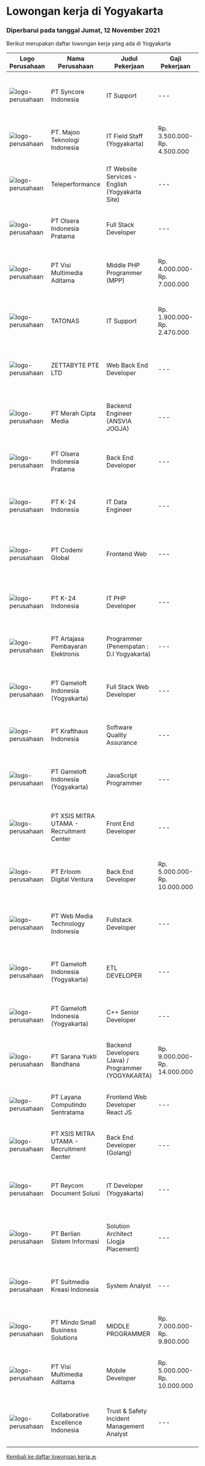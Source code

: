 
  # Lowongan kerja di Yogyakarta

  ### Diperbarui pada tanggal Jumat, 12 November 2021

  Berikut merupakan daftar lowongan kerja yang ada di Yogyakarta

  |Logo Perusahaan | Nama Perusahaan | Judul Pekerjaan | Gaji Pekerjaan | Lokasi | Deskripsi | Tanggal diunggah | Pranala |
  | -------------- | --------------- | --------------- | --------- | --------- | -------------- | ------- | ----------- |
  |![logo-perusahaan](https://image-service-cdn.seek.com.au/f66e19308d244eca3cf6778cd9ef51c4c4c6d355/ee4dce1061f3f616224767ad58cb2fc751b8d2dc)|PT Syncore Indonesia|IT Support|---|Yogyakarta|Kualifikasi: Pendidikan minimal SMK Teknik Komputer dan Jaringan Memahami desain dan topologi jaringan Memahami dan menguasai Mikrotik serta Cisco....|Kamis, 11 November 2021|https://www.jobstreet.co.id/id/job/it-support-3686424?token=0~d25b7a36-9020-4e1a-bd5d-12cf33804940&sectionRank=1&jobId=jobstreet-id-job-3686424|
|![logo-perusahaan](https://image-service-cdn.seek.com.au/2a2c8a948d223cf92abbc34c9b4e6cee325386db/ee4dce1061f3f616224767ad58cb2fc751b8d2dc)|PT. Majoo Teknologi Indonesia|IT Field Staff (Yogyakarta)|Rp. 3.500.000-Rp. 4.500.000|Yogyakarta|Deskripsi Pekerjaan: Melakukan instalasi beserta pengaturan software dan hardware majoo. Memberikan edukasi (training) kepada staff / manager/ owner...|Selasa, 09 November 2021|https://www.jobstreet.co.id/id/job/it-field-staff-yogyakarta-3683841?token=0~d25b7a36-9020-4e1a-bd5d-12cf33804940&sectionRank=2&jobId=jobstreet-id-job-3683841|
|![logo-perusahaan](https://image-service-cdn.seek.com.au/d99766a649e00531b08c4eb8bc4dc379f3e74942/ee4dce1061f3f616224767ad58cb2fc751b8d2dc)|Teleperformance|IT Website Services - English (Yogyakarta Site)|---|Yogyakarta|Requirements: Bachelor's degree in Information Technology Proficient in English (Oral &amp; Written) Minimum 3 years experiences on developing website...|Kamis, 11 November 2021|https://www.jobstreet.co.id/id/job/it-website-services-english-yogyakarta-site-3686693?token=0~d25b7a36-9020-4e1a-bd5d-12cf33804940&sectionRank=3&jobId=jobstreet-id-job-3686693|
|![logo-perusahaan](https://image-service-cdn.seek.com.au/9566707565c8ba196853b5f2d2876cfe1b690b97/ee4dce1061f3f616224767ad58cb2fc751b8d2dc)|PT Olsera Indonesia Pratama|Full Stack Developer|---|Yogyakarta|Responsibilities: Developing front end website architecture. Designing user interactions on web pages. Developing back end website applications....|Kamis, 11 November 2021|https://www.jobstreet.co.id/id/job/full-stack-developer-3671030?token=0~d25b7a36-9020-4e1a-bd5d-12cf33804940&sectionRank=4&jobId=jobstreet-id-job-3671030|
|![logo-perusahaan](https://image-service-cdn.seek.com.au/b8528c389ba1b59ec14f571684d5a518b5b2a7b1/ee4dce1061f3f616224767ad58cb2fc751b8d2dc)|PT Visi Multimedia Aditama|Middle PHP Programmer (MPP)|Rp. 4.000.000-Rp. 7.000.000|Yogyakarta|Requirements: Candidate must possess at least a Diploma, Bachelor's Degree, Art/ Design/ Creative Multimedia, Computer Science/Information Technology,...|Rabu, 10 November 2021|https://www.jobstreet.co.id/id/job/middle-php-programmer-mpp-3685382?token=0~d25b7a36-9020-4e1a-bd5d-12cf33804940&sectionRank=5&jobId=jobstreet-id-job-3685382|
|![logo-perusahaan](https://image-service-cdn.seek.com.au/c11a880d3f602bfdd1266c82a04713974d447cb3/ee4dce1061f3f616224767ad58cb2fc751b8d2dc)|TATONAS|IT Support|Rp. 1.900.000-Rp. 2.470.000|Sleman|Deskripsi Pekerjaan Mengelola Jaringan, Server &amp; Peripheral Komputer Membuat dokumentasi dan laporan terkait pengelolaan serta proyek IT Melakukan...|Selasa, 09 November 2021|https://www.jobstreet.co.id/id/job/it-support-3683314?token=0~d25b7a36-9020-4e1a-bd5d-12cf33804940&sectionRank=6&jobId=jobstreet-id-job-3683314|
|![logo-perusahaan](https://image-service-cdn.seek.com.au/a9ad8fdd00d66418bb5e9ec41ddbc2318ccec822/ee4dce1061f3f616224767ad58cb2fc751b8d2dc)|ZETTABYTE PTE LTD|Web Back End Developer|---|Yogyakarta|You can visit us at https://www.zettabyte.life/ for more information.Job DescriptionWe are looking for a Back-End Web Developer responsible for...|Kamis, 11 November 2021|https://www.jobstreet.co.id/id/job/web-back-end-developer-3669862?token=0~d25b7a36-9020-4e1a-bd5d-12cf33804940&sectionRank=7&jobId=jobstreet-id-job-3669862|
|![logo-perusahaan](https://image-service-cdn.seek.com.au/c147232e145e0b50c4b9343c2c2ad3c52173b953/ee4dce1061f3f616224767ad58cb2fc751b8d2dc)|PT Merah Cipta Media|Backend Engineer (ANSVIA JOGJA)|---|Sleman|Responsibilities Formulate program specifications and basic prototypes. Transform software designs and specifications into high functioning code in...|Kamis, 11 November 2021|https://www.jobstreet.co.id/id/job/backend-engineer-ansvia-jogja-3675880?token=0~d25b7a36-9020-4e1a-bd5d-12cf33804940&sectionRank=8&jobId=jobstreet-id-job-3675880|
|![logo-perusahaan](https://image-service-cdn.seek.com.au/9566707565c8ba196853b5f2d2876cfe1b690b97/ee4dce1061f3f616224767ad58cb2fc751b8d2dc)|PT Olsera Indonesia Pratama|Back End Developer|---|Jakarta Raya|Responsibilities: Development in an AGILE environment Create good product with accessibility and security compliance Create good product with...|Selasa, 09 November 2021|https://www.jobstreet.co.id/id/job/back-end-developer-3674023?token=0~d25b7a36-9020-4e1a-bd5d-12cf33804940&sectionRank=9&jobId=jobstreet-id-job-3674023|
|![logo-perusahaan](https://image-service-cdn.seek.com.au/73afeadf1749c79edcf1d1b4f6ba6dbb1684b721/ee4dce1061f3f616224767ad58cb2fc751b8d2dc)|PT K-24 Indonesia|IT Data Engineer|---|Yogyakarta|&gt; Manage ETL data pipeline from store to database&gt; Maintenance data lake insfrastructure&gt; Ensure data quality form data pipeline&gt; Research...|Selasa, 09 November 2021|https://www.jobstreet.co.id/id/job/it-data-engineer-3684095?token=0~d25b7a36-9020-4e1a-bd5d-12cf33804940&sectionRank=10&jobId=jobstreet-id-job-3684095|
|![logo-perusahaan](https://image-service-cdn.seek.com.au/8149326804c05fbb07b7e748fec1155fc8788f12/ee4dce1061f3f616224767ad58cb2fc751b8d2dc)|PT Codemi Global|Frontend Web|---|Sleman|Deskripsi pekerjaan Frontend Web CodemiYogyakarta Placement.Requirement At least 1 Year(s) of working experience in the related field is required for...|Kamis, 11 November 2021|https://www.jobstreet.co.id/id/job/frontend-web-3670577?token=0~d25b7a36-9020-4e1a-bd5d-12cf33804940&sectionRank=11&jobId=jobstreet-id-job-3670577|
|![logo-perusahaan](https://image-service-cdn.seek.com.au/73afeadf1749c79edcf1d1b4f6ba6dbb1684b721/ee4dce1061f3f616224767ad58cb2fc751b8d2dc)|PT K-24 Indonesia|IT PHP Developer|---|Yogyakarta|- Design and Development System sesuai kebutuhan user- Testing pada system- Melakukan riset dan pengembangan system- Bekerja sesuai deadline project|Selasa, 09 November 2021|https://www.jobstreet.co.id/id/job/it-php-developer-3684046?token=0~d25b7a36-9020-4e1a-bd5d-12cf33804940&sectionRank=12&jobId=jobstreet-id-job-3684046|
|![logo-perusahaan](https://image-service-cdn.seek.com.au/55aded1287383eeeb6207d2664b4836add413aaf/ee4dce1061f3f616224767ad58cb2fc751b8d2dc)|PT Artajasa Pembayaran Elektronis|Programmer (Penempatan : D.I Yogyakarta)|---|Yogyakarta|AREAS OF RESPONSIBILITY: Apply industry best practices to design, develop, test, deploy, support and maintain complex applications in clean and...|Kamis, 11 November 2021|https://www.jobstreet.co.id/id/job/programmer-penempatan-%3A-d-i-yogyakarta-3670549?token=0~d25b7a36-9020-4e1a-bd5d-12cf33804940&sectionRank=13&jobId=jobstreet-id-job-3670549|
|![logo-perusahaan](https://image-service-cdn.seek.com.au/e71d517696b76186b066fae7807098ca294c66fd/ee4dce1061f3f616224767ad58cb2fc751b8d2dc)|PT Gameloft Indonesia (Yogyakarta)|Full Stack Web Developer|---|Yogyakarta|Job DescriptionResponsibilities:  Work with the team members to translate existing requirements into reporting tools and services according to the...|Rabu, 10 November 2021|https://www.jobstreet.co.id/id/job/full-stack-web-developer-3674912?token=0~d25b7a36-9020-4e1a-bd5d-12cf33804940&sectionRank=14&jobId=jobstreet-id-job-3674912|
|![logo-perusahaan](https://image-service-cdn.seek.com.au/bef45686e3919076089a028d297160d83ed7cc14/ee4dce1061f3f616224767ad58cb2fc751b8d2dc)|PT Krafthaus Indonesia|Software Quality Assurance|---|Yogyakarta|Job Description Identify, record, document thoroughly, and track bugs. Create and follow well-structured test plans and test cases. Have clear and...|Rabu, 10 November 2021|https://www.jobstreet.co.id/id/job/software-quality-assurance-3685202?token=0~d25b7a36-9020-4e1a-bd5d-12cf33804940&sectionRank=15&jobId=jobstreet-id-job-3685202|
|![logo-perusahaan](https://image-service-cdn.seek.com.au/e71d517696b76186b066fae7807098ca294c66fd/ee4dce1061f3f616224767ad58cb2fc751b8d2dc)|PT Gameloft Indonesia (Yogyakarta)|JavaScript Programmer|---|Sleman|Under the supervision of APAC Lead and Programmer Division Lead, the JavaScript Programmer is expected to do research, propose solutions, implement...|Rabu, 10 November 2021|https://www.jobstreet.co.id/id/job/javascript-programmer-3674964?token=0~d25b7a36-9020-4e1a-bd5d-12cf33804940&sectionRank=16&jobId=jobstreet-id-job-3674964|
|![logo-perusahaan](https://image-service-cdn.seek.com.au/fa12dd378bd230f83b9ccd636b4121ebbb347455/ee4dce1061f3f616224767ad58cb2fc751b8d2dc)|PT XSIS MITRA UTAMA - Recruitment Center|Front End Developer|---|Jakarta Raya|Job Description : Develop new user facing features Write reusable code and libraries Enhance application for maximum speed and scalability Validate...|Kamis, 11 November 2021|https://www.jobstreet.co.id/id/job/front-end-developer-3676792?token=0~d25b7a36-9020-4e1a-bd5d-12cf33804940&sectionRank=17&jobId=jobstreet-id-job-3676792|
|![logo-perusahaan](https://image-service-cdn.seek.com.au/7b0850d0262c85ca3c0fa4d6a9c005f1450e6d9f/ee4dce1061f3f616224767ad58cb2fc751b8d2dc)|PT Erloom Digital Ventura|Back End Developer|Rp. 5.000.000-Rp. 10.000.000|Yogyakarta|Requirements: Candidate must possess at least Bachelor's Degree in Engineering (Computer/Telecommunication), Computer Science/Information Technology...|Rabu, 10 November 2021|https://www.jobstreet.co.id/id/job/back-end-developer-3685869?token=0~d25b7a36-9020-4e1a-bd5d-12cf33804940&sectionRank=18&jobId=jobstreet-id-job-3685869|
|![logo-perusahaan](https://image-service-cdn.seek.com.au/fe6569d61098f35222743f282f496686f78aefd7/ee4dce1061f3f616224767ad58cb2fc751b8d2dc)|PT Web Media Technology Indonesia|Fullstack Developer|---|Sleman|We are Niagahoster, a tech company based in Yogyakarta that provides web-hosting services. To make Niagahoster web and products are packed with...|Senin, 08 November 2021|https://www.jobstreet.co.id/id/job/fullstack-developer-3682326?token=0~d25b7a36-9020-4e1a-bd5d-12cf33804940&sectionRank=19&jobId=jobstreet-id-job-3682326|
|![logo-perusahaan](https://image-service-cdn.seek.com.au/e71d517696b76186b066fae7807098ca294c66fd/ee4dce1061f3f616224767ad58cb2fc751b8d2dc)|PT Gameloft Indonesia (Yogyakarta)|ETL DEVELOPER|---|Yogyakarta|As member of DATA team, your responsibilities will be: Participate in the design and implementation of our ETL systems and data warehouse systems for...|Rabu, 10 November 2021|https://www.jobstreet.co.id/id/job/etl-developer-3674958?token=0~d25b7a36-9020-4e1a-bd5d-12cf33804940&sectionRank=20&jobId=jobstreet-id-job-3674958|
|![logo-perusahaan](https://image-service-cdn.seek.com.au/e71d517696b76186b066fae7807098ca294c66fd/ee4dce1061f3f616224767ad58cb2fc751b8d2dc)|PT Gameloft Indonesia (Yogyakarta)|C++ Senior Developer|---|Yogyakarta|JOB DESCRIPTION :  Technical management: Giving technical support to the team members Provide ongoing technical risk analysis for the projects to his...|Kamis, 11 November 2021|https://www.jobstreet.co.id/id/job/c-senior-developer-3687211?token=0~d25b7a36-9020-4e1a-bd5d-12cf33804940&sectionRank=21&jobId=jobstreet-id-job-3687211|
|![logo-perusahaan](https://image-service-cdn.seek.com.au/868f63a64728404e8b7a87891ab0870227c37649/ee4dce1061f3f616224767ad58cb2fc751b8d2dc)|PT Sarana Yukti Bandhana|Backend Developers (Java)  / Programmer (YOGYAKARTA)|Rp. 9.000.000-Rp. 14.000.000|Jakarta Selatan|Requirements : At least 3 years experience in the same field JAVA programming experience is a MUST Have Passion in programming Have knowledge with...|Kamis, 11 November 2021|https://www.jobstreet.co.id/id/job/backend-developers-java-programmer-yogyakarta-3669889?token=0~d25b7a36-9020-4e1a-bd5d-12cf33804940&sectionRank=22&jobId=jobstreet-id-job-3669889|
|![logo-perusahaan](https://image-service-cdn.seek.com.au/613f901daeb8be2d89c655ebdc2b9758473108d8/ee4dce1061f3f616224767ad58cb2fc751b8d2dc)|PT Layana Computindo Sentratama|Frontend Web Developer React JS|---|Yogyakarta|Education: Minimum S1 all major background (preferred in Information technology) At least 3 years experience in a software development world....|Rabu, 10 November 2021|https://www.jobstreet.co.id/id/job/frontend-web-developer-react-js-3685331?token=0~d25b7a36-9020-4e1a-bd5d-12cf33804940&sectionRank=23&jobId=jobstreet-id-job-3685331|
|![logo-perusahaan](https://image-service-cdn.seek.com.au/fa12dd378bd230f83b9ccd636b4121ebbb347455/ee4dce1061f3f616224767ad58cb2fc751b8d2dc)|PT XSIS MITRA UTAMA - Recruitment Center|Back End Developer (Golang)|---|Jakarta Raya|Job Responsibilities : Design, build, and maintain the server-side of software application i.e. build the structure of software application. Set...|Kamis, 11 November 2021|https://www.jobstreet.co.id/id/job/back-end-developer-golang-3676814?token=0~d25b7a36-9020-4e1a-bd5d-12cf33804940&sectionRank=24&jobId=jobstreet-id-job-3676814|
|![logo-perusahaan](https://image-service-cdn.seek.com.au/03abb105f71cfe40878ad5fe3c87edb8ffb59425/ee4dce1061f3f616224767ad58cb2fc751b8d2dc)|PT Reycom Document Solusi|IT Developer (Yogyakarta)|---|Yogyakarta|Qualfication Candidate must possess at least Bachelor's Degree in Engineering (Computer/Telecommunication), Computer Science/Information Technology or...|Senin, 08 November 2021|https://www.jobstreet.co.id/id/job/it-developer-yogyakarta-3673822?token=0~d25b7a36-9020-4e1a-bd5d-12cf33804940&sectionRank=25&jobId=jobstreet-id-job-3673822|
|![logo-perusahaan](https://image-service-cdn.seek.com.au/ccc0df9110fd5f01c647c290b339361a3aae7efb/ee4dce1061f3f616224767ad58cb2fc751b8d2dc)|PT Berlian Sistem Informasi|Solution Architect (Jogja Placement)|---|Yogyakarta|ROLE &amp; RESPONSIBILITY: Design, build, and maintain high-performance and scalable the system architecture and transformation pipelines using modern...|Rabu, 10 November 2021|https://www.jobstreet.co.id/id/job/solution-architect-jogja-placement-3674168?token=0~d25b7a36-9020-4e1a-bd5d-12cf33804940&sectionRank=26&jobId=jobstreet-id-job-3674168|
|![logo-perusahaan](https://image-service-cdn.seek.com.au/d1d6d9e7af7147dee7b7111b97e67641fcf252e0/ee4dce1061f3f616224767ad58cb2fc751b8d2dc)|PT Suitmedia Kreasi Indonesia|System Analyst|---|Jakarta Raya|Role You will analyze, design, and deliver high-quality website and web applications. Responsibilities Conduct research to understand what clients...|Senin, 08 November 2021|https://www.jobstreet.co.id/id/job/system-analyst-3682156?token=0~d25b7a36-9020-4e1a-bd5d-12cf33804940&sectionRank=27&jobId=jobstreet-id-job-3682156|
|![logo-perusahaan](https://image-service-cdn.seek.com.au/a8b7414271193c78b34706ef4a735adc855d252d/ee4dce1061f3f616224767ad58cb2fc751b8d2dc)|PT Mindo Small Business Solutions|MIDDLE PROGRAMMER|Rp. 7.000.000-Rp. 9.800.000|Yogyakarta|Expertise in one of these programming languages is a must (python, PHP or Golang). Good analytical skills and ability to follow the...|Selasa, 09 November 2021|https://www.jobstreet.co.id/id/job/middle-programmer-3667753?token=0~d25b7a36-9020-4e1a-bd5d-12cf33804940&sectionRank=28&jobId=jobstreet-id-job-3667753|
|![logo-perusahaan](https://image-service-cdn.seek.com.au/b8528c389ba1b59ec14f571684d5a518b5b2a7b1/ee4dce1061f3f616224767ad58cb2fc751b8d2dc)|PT Visi Multimedia Aditama|Mobile Developer|Rp. 5.000.000-Rp. 10.000.000|Yogyakarta|Requirement: Minimum Diploma/Bachelor Degree Experience developing with mobile web, IOS SDK, Android SDKm Experience developing with ObjC &amp; Swift...|Kamis, 11 November 2021|https://www.jobstreet.co.id/id/job/mobile-developer-3686727?token=0~d25b7a36-9020-4e1a-bd5d-12cf33804940&sectionRank=29&jobId=jobstreet-id-job-3686727|
|![logo-perusahaan](https://image-service-cdn.seek.com.au/7145b1ba6bc0dbd678e2bf86d776dd2b1b9b81f6/ee4dce1061f3f616224767ad58cb2fc751b8d2dc)|Collaborative Excellence Indonesia|Trust & Safety Incident Management Analyst|---|Bali|What is this position?Our Trust &amp; Safety teams are at the forefront of protecting our community and we are deeply committed to creating a safe and...|Rabu, 10 November 2021|https://www.jobstreet.co.id/id/job/trust-safety-incident-management-analyst-3685381?token=0~d25b7a36-9020-4e1a-bd5d-12cf33804940&sectionRank=30&jobId=jobstreet-id-job-3685381|


  [Kembali ke daftar lowongan kerja 🔙](../README.md#daftar-lowongan-kerja)
  